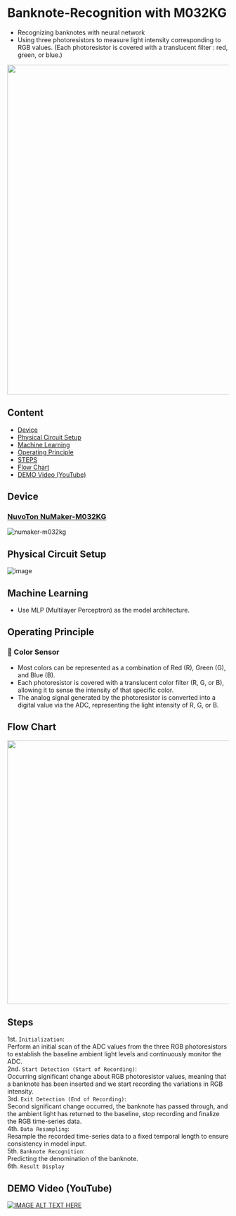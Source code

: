 # Banknote-Recognition with M032KG
- Recognizing banknotes with neural network
- Using three photoresistors to measure light intensity corresponding to RGB values. (Each photoresistor is covered with a translucent filter : red, green, or blue.)

<img src="https://github.com/user-attachments/assets/4ea6764f-7dda-4cb0-b275-6f67adf0eb6f" width="750">

## Content
* [Device](#device)
* [Physical Circuit Setup](#physical-circuit-setup)
* [Machine Learning](#machine-learning)
* [Operating Principle](#operating-principle)
* [STEPS](#steps)
* [Flow Chart](#flow-chart)
* [DEMO Video (YouTube)](#demo-video-youtube)

## Device
### [NuvoTon NuMaker-M032KG](https://direct.nuvoton.com/tw/numaker-m032kg)
![numaker-m032kg](https://github.com/user-attachments/assets/53c2646d-d427-4818-993f-16b76a3c903f)

## Physical Circuit Setup
![image](https://github.com/user-attachments/assets/07924d79-20af-4fce-878a-5adcfb9e83ce)

## Machine Learning
- Use MLP (Multilayer Perceptron) as the model architecture.

## Operating Principle
### 🎨 Color Sensor
- Most colors can be represented as a combination of Red (R), Green (G), and Blue (B).
- Each photoresistor is covered with a translucent color filter (R, G, or B), allowing it to sense the intensity of that specific color.
- The analog signal generated by the photoresistor is converted into a digital value via the ADC, representing the light intensity of R, G, or B.


## Flow Chart
<img src="https://github.com/user-attachments/assets/c9f31a80-07d1-4316-83b5-332495b21d1b" width="600">

## Steps
1st. `Initialization`:\
Perform an initial scan of the ADC values from the three RGB photoresistors to establish the baseline ambient light levels and continuously monitor the ADC.\
2nd. `Start Detection (Start of Recording)`:\
Occurring significant change about RGB photoresistor values, meaning that a banknote has been inserted and we start recording the variations in RGB intensity.\
3rd. `Exit Detection (End of Recording)`:\
Second significant change occurred, the banknote has passed through, and the ambient light has returned to the baseline, stop recording and finalize the RGB time-series data.\
4th. `Data Resampling`:\
Resample the recorded time-series data to a fixed temporal length to ensure consistency in model input.\
5th. `Banknote Recognition`:\
Predicting the denomination of the banknote.\
6th. `Result Display`



## DEMO Video (YouTube)
[![IMAGE ALT TEXT HERE](https://img.youtube.com/vi/qb9uLU0ng0Y/0.jpg)](https://www.youtube.com/watch?v=Xpk8Segaels)

